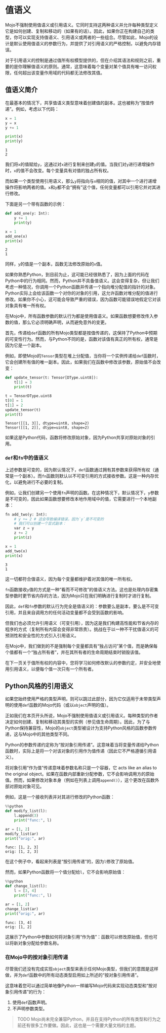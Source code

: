 # 值语义
Mojo不强制使用值语义或引用语义。它同时支持这两种语义并允许每种类型定义它是如何创建、复制和移动的（如果有的话）。因此，如果你正在构建自己的类型，你可以实现支持值语义、引用语义或两者的一些组合。尽管如此，Mojo的设计是默认使用值语义的参数行为，并提供了对引用语义的严格控制，以避免内存错误。

对于引用语义的控制是通过值所有权模型提供的，但在介绍其语法和规则之前，重要的是你理解值语义的原则。通常，这意味着每个变量对某个值具有唯一访问权限，任何超出该变量作用域的代码都无法修改其值。

## 值语义简介

在最基本的情况下，共享值语义类型意味着创建值的副本。这也被称为“按值传递”。例如，考虑以下代码：

```python
x = 1
y = x
y += 1

print(x)
print(y)
```

    1
    2

我们将`x`的值赋给`y`，这通过对`x`进行复制来创建`y`的值。当我们对`y`进行递增操作时，`x`的值不会改变。每个变量具有对值的独占所有权。

而如果一个类型使用引用语义，那么`y`将指向与`x`相同的值，对其中一个进行递增操作将影响两者的值。`x`和`y`都不会“拥有”这个值，任何变量都可以引用它并对其进行修改。

下面是另一个带有函数的示例：

```python
def add_one(y: Int):
    y += 1
    print(y)

x = 1
add_one(x)
print(x)
```

    2
    1

同样，`y`的值是一个副本，函数无法修改原始的`x`值。

如果你熟悉Python，到目前为止，这可能已经很熟悉了，因为上面的代码在Python中的行为相同。然而，Python并不具备值语义。这会变得复杂，但让我们考虑一种情况，你调用一个Python函数并传递一个指向堆分配值的指针的对象。Python实际上会给该函数一个对你的对象的引用，这允许函数对堆分配的值进行修改。如果你不小心，这可能会导致严重的错误，因为函数可能错误地假定它对该对象具有唯一所有权。

在Mojo中，所有函数参数的默认行为都是使用值语义。如果函数想要修改传入参数的值，那么它必须明确声明，从而避免意外的变更。

首先，传递给`def`函数的所有Mojo类型都是按值传递的，这保持了Python中预期的可变性行为。然而，与Python不同的是，函数对该值有真正的所有权，通常是因为它是一个副本。

例如，即使Mojo的`Tensor`类型在堆上分配值，当你将一个实例传递给`def`函数时，它会创建所有值的唯一副本。因此，如果我们在函数中修改该参数，原始值不会改变：

```python
def update_tensor(t: Tensor[DType.uint8]):
    t[1] = 3
    print(t)

t = TensorDType.uint8
t[0] = 1
t[1] = 2
update_tensor(t)
print(t)
```

    Tensor([[1, 3]], dtype=uint8, shape=2)
    Tensor([[1, 2]], dtype=uint8, shape=2)

如果这是Python代码，函数将修改原始对象，因为Python共享对原始对象的引用。

### `def`和`fn`中的值语义

上述参数是可变的，因为默认情况下，`def`函数通过拥有其参数来获得所有权（通常是一个副本）。而`fn`函数则默认以不可变引用的方式接收参数。这是一种内存优化，以避免进行不必要的复制。

例如，让我们创建另一个使用`fn`声明的函数。在这种情况下，默认情况下，`y`参数是不可变的，因此如果函数想要修改本地作用域中的值，它需要进行一个本地副本：

```python
fn add_two(y: Int):
    # y += 2 # 这会导致编译错误，因为`y`是不可变的
    # 我们可以创建一个显式副本：
    var z = y
    z += 2
    print(z)

x = 1
add_two(x)
print(x)
```

    3
    1

这一切都符合值语义，因为每个变量都维护着对其值的唯一所有权。

`fn`函数接收`y`值的方式是一种“看而不可修改”的值语义方法。这也是处理内存密集型参数时更节省内存的方法，因为Mojo只在我们明确进行复制时才进行复制。

因此，`def`和`fn`参数的默认行为完全是值语义的：参数要么是副本，要么是不可变引用，并且来自调用方的任何活动变量都不会受到函数的影响。

但我们也必须允许引用语义（可变引用），因为这是我们构建高性能和节省内存的程序的方式（复制所有内容会变得非常昂贵）。挑战在于以一种不干扰值语义的可预测性和安全性的方式引入引用语义。

在Mojo中，我们做到的不是强制每个变量都具有“独占访问”某个值，而是确保每个值都有一个“独占所有者”，并在其所有者的生命周期结束时销毁该值。

在下一页关于值所有权的内容中，您将学习如何修改默认的参数约定，并安全地使用引用语义，以便每个值一次只有一个所有者。

## Python风格的引用语义

如果您始终使用严格的类型声明，则可以跳过此部分，因为它仅适用于未带类型声明的使用`def`函数的Mojo代码（或以`object`声明的值）。

正如我们在本页开头所说，Mojo不强制使用值语义或引用语义。每种类型的作者决定如何创建、复制和移动其类型的实例（参见值生命周期）。因此，为了与Python保持兼容性，Mojo的`object`类型被设计为支持Python风格的函数参数传递，这与Mojo中的其他类型不同。

Python的参数传递约定称为“按对象引用传递”。这意味着当将变量传递给Python函数时，实际上是将一个对该对象的引用作为值传递（因此它不严格遵循引用语义）。

将对象引用“作为值”传递意味着参数名称只是一个容器，它 acts like an alias to the original object。如果在函数内部重新分配参数，它不会影响调用方的原始值。然而，如果修改对象本身（例如在列表上调用`append()`），这个更改在函数外部对原始对象可见。

例如，这是一个接收列表并对其进行修改的Python函数：


```python
%%python
def modify_list(l):
    l.append(3)
    print("func:", l)

ar = [1, 2]
modify_list(ar)
print("orig:", ar)
```

    func: [1, 2, 3]
    orig: [1, 2, 3]
    

在这个例子中，看起来列表是“按引用传递”的，因为`l`修改了原始值。

然而，如果Python函数将一个值分配给`l`，它不会影响原始值：


```python
%%python
def change_list(l):
    l = [3, 4]
    print("func:", l)

ar = [1, 2]
change_list(ar)
print("orig:", ar)
```

    func: [3, 4]
    orig: [1, 2]
    

这展示了Python中参数如何将对象引用“作为值”：函数可以修改原始值，但也可以将新对象分配给参数名称。

### 在Mojo中的按对象引用传递

尽管我们还没有完成实现`object`类型来表示任何Mojo类型，但我们的意图是这样做，并为`def`函数中的所有动态类型启用如上所述的“按对象引用传递”。

这意味着您可以通过简单地像Python一样编写Mojo代码来实现动态类型和“按对象引用传递”的行为：

1. 使用`def`函数声明。
2. 不声明参数类型。

> TODO
> Mojo尚未完全兼容Python，并且在支持Python的所有类型和行为之前还有很多工作要做。因此，这也是一个需要大量文档的主题。


